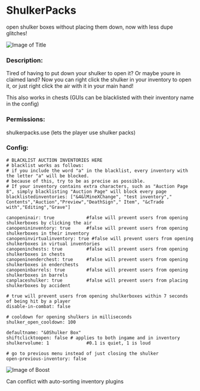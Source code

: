 # ShulkerPacks
open shulker boxes without placing them down, now with less dupe glitches!

![Image of Title](https://i.imgur.com/m1Y8zsr.png)

### Description:
Tired of having to put down your shulker to open it? Or maybe youre in claimed land? Now you can right click the shulker in your inventory to open it, or just right click the air with it in your main hand!

This also works in chests (GUIs can be blacklisted with their inventory name in the config)

### Permissions:
shulkerpacks.use (lets the player use shulker packs)

### Config:
```
# BLACKLIST AUCTION INVENTORIES HERE
# blacklist works as follows:
# if you include the word "a" in the blacklist, every inventory with the letter "a" will be blocked.
# because of this, try to be as precise as possible.
# If your inventory contains extra characters, such as "Auction Page 8", simply blacklisting "Auction Page" will block every page
blacklistedinventories: ["&4&lMineXChange", "test inventory"," Contents","Auction","Preview","DeathSign"," Item", "&cTrade with","Editing","Grave"]

canopeninair: true            #false will prevent users from opening shulkerboxes by clicking the air
canopenininventory: true      #false will prevent users from opening shulkerboxes in their inventory
canopeninvirtualinventory: true #false will prevent users from opening shulkerboxes in virtual inventories
canopeninchests: true         #false will prevent users from opening shulkerboxes in chests
canopeninenderchest: true     #false will prevent users from opening shulkerboxes in enderchests
canopeninbarrels: true        #false will prevent users from opening shulkerboxes in barrels
canplaceshulker: true         #false will prevent users from placing shulkerboxes by accident

# true will prevent users from opening shulkerboxes within 7 seconds of being hit by a player
disable-in-combat: false

# cooldown for opening shulkers in milliseconds
shulker_open_cooldown: 100

defaultname: "&0Shulker Box"
shiftclicktoopen: false # applies to both ingame and in inventory
shulkervolume: 1              #0.1 is quiet, 1 is loud

# go to previous menu instead of just closing the shulker
open-previous-inventory: false

```

![Image of Boost](https://i.imgur.com/8OAtOy5.png)

Can conflict with auto-sorting inventory plugins
